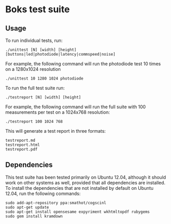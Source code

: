 Boks test suite
===============

Usage
-----

To run individual tests, run:

	./unittest [N] [width] [height] [buttons|led|photodiode|latency|commspeed|noise]
	
For example, the following command will run the photodiode test 10 times on a 1280x1024 resolution
	
	./unittest 10 1280 1024 photodiode
	
To run the full test suite run:

	./testreport [N] [width] [height]
	
For example, the following command will run the full suite with 100 measurements per test on a 1024x768 resolution:

	./testreport 100 1024 768
	
This will generate a test report in three formats:

	testreport.md
	testreport.html
	testreport.pdf
	
Dependencies
------------

This test suite has been tested primarily on Ubuntu 12.04, although it should work on other systems as well, provided that all dependencies are installed. To install the dependencies that are not installed by default on Ubuntu 12.04, run the following commands:

	sudo add-apt-repository ppa:smathot/cogscinl
	sudo apt-get update
	sudo apt-get install opensesame expyriment wkhtmltopdf rubygems
	sudo gem install kramdown
	
